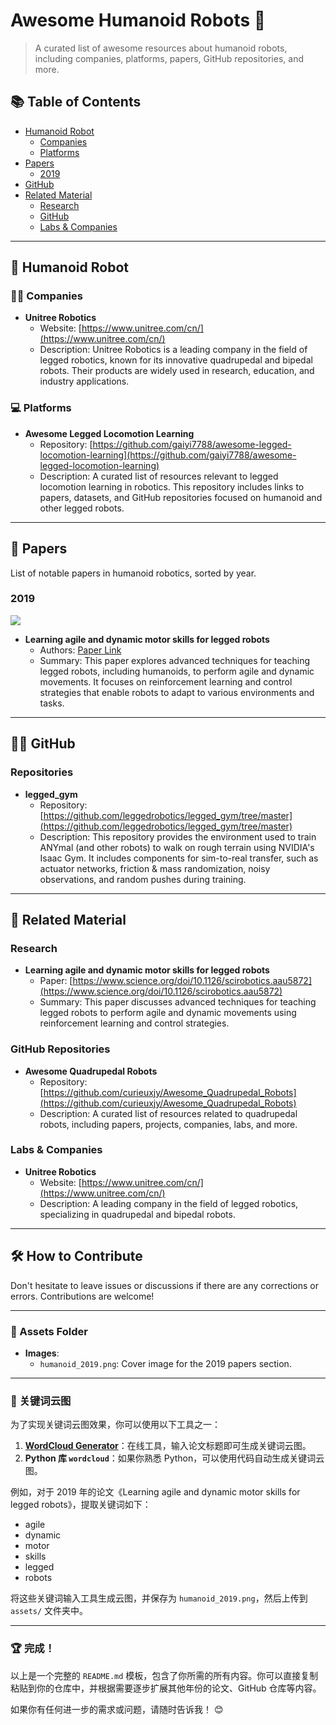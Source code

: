 # Awesome Humanoid Robots 🤖

> A curated list of awesome resources about humanoid robots, including companies, platforms, papers, GitHub repositories, and more.

## 📚 Table of Contents

- [Humanoid Robot](#humanoid-robot)
  - [Companies](#companies)
  - [Platforms](#platforms)
- [Papers](#papers)
  - [2019](#2019)
- [GitHub](#github)
- [Related Material](#related-material)
  - [Research](#research)
  - [GitHub](#github-repositories)
  - [Labs & Companies](#labs--companies)

---

## 🤖 Humanoid Robot

### 👩‍💼 Companies

- **Unitree Robotics**  
  - Website: [https://www.unitree.com/cn/](https://www.unitree.com/cn/) 
  - Description: Unitree Robotics is a leading company in the field of legged robotics, known for its innovative quadrupedal and bipedal robots. Their products are widely used in research, education, and industry applications.

### 💻 Platforms

- **Awesome Legged Locomotion Learning**  
  - Repository: [https://github.com/gaiyi7788/awesome-legged-locomotion-learning](https://github.com/gaiyi7788/awesome-legged-locomotion-learning)   
  - Description: A curated list of resources relevant to legged locomotion learning in robotics. This repository includes links to papers, datasets, and GitHub repositories focused on humanoid and other legged robots.

---

## 📑 Papers

List of notable papers in humanoid robotics, sorted by year.

### **2019**  
![](assets/humanoid_2019.png)

- **Learning agile and dynamic motor skills for legged robots**  
  - Authors: [Paper Link](https://www.science.org/doi/10.1126/scirobotics.aau5872)   
  - Summary: This paper explores advanced techniques for teaching legged robots, including humanoids, to perform agile and dynamic movements. It focuses on reinforcement learning and control strategies that enable robots to adapt to various environments and tasks.

---

## 🐱‍💻 GitHub

### Repositories

- **legged_gym**  
  - Repository: [https://github.com/leggedrobotics/legged_gym/tree/master](https://github.com/leggedrobotics/legged_gym/tree/master)   
  - Description: This repository provides the environment used to train ANYmal (and other robots) to walk on rough terrain using NVIDIA's Isaac Gym. It includes components for sim-to-real transfer, such as actuator networks, friction & mass randomization, noisy observations, and random pushes during training.

---

## 🌟 Related Material

### Research

- **Learning agile and dynamic motor skills for legged robots**  
  - Paper: [https://www.science.org/doi/10.1126/scirobotics.aau5872](https://www.science.org/doi/10.1126/scirobotics.aau5872)   
  - Summary: This paper discusses advanced techniques for teaching legged robots to perform agile and dynamic movements using reinforcement learning and control strategies.

### GitHub Repositories

- **Awesome Quadrupedal Robots**  
  - Repository: [https://github.com/curieuxjy/Awesome_Quadrupedal_Robots](https://github.com/curieuxjy/Awesome_Quadrupedal_Robots)   
  - Description: A curated list of resources related to quadrupedal robots, including papers, projects, companies, labs, and more.

### Labs & Companies

- **Unitree Robotics**  
  - Website: [https://www.unitree.com/cn/](https://www.unitree.com/cn/)   
  - Description: A leading company in the field of legged robotics, specializing in quadrupedal and bipedal robots.

---

## 🛠️ How to Contribute

Don't hesitate to leave issues or discussions if there are any corrections or errors. Contributions are welcome!

---

### 📸 Assets Folder

- **Images**:  
  - `humanoid_2019.png`: Cover image for the 2019 papers section.

---

### 🎨 关键词云图

为了实现关键词云图效果，你可以使用以下工具之一：

1. **[WordCloud Generator](https://www.wordclouds.com/create-word-cloud/)**：在线工具，输入论文标题即可生成关键词云图。 
2. **Python 库 `wordcloud`**：如果你熟悉 Python，可以使用代码自动生成关键词云图。

例如，对于 2019 年的论文《Learning agile and dynamic motor skills for legged robots》，提取关键词如下：
- agile
- dynamic
- motor
- skills
- legged
- robots

将这些关键词输入工具生成云图，并保存为 `humanoid_2019.png`，然后上传到 `assets/` 文件夹中。

---

### 🏆 完成！

以上是一个完整的 `README.md` 模板，包含了你所需的所有内容。你可以直接复制粘贴到你的仓库中，并根据需要逐步扩展其他年份的论文、GitHub 仓库等内容。

如果你有任何进一步的需求或问题，请随时告诉我！ 😊
